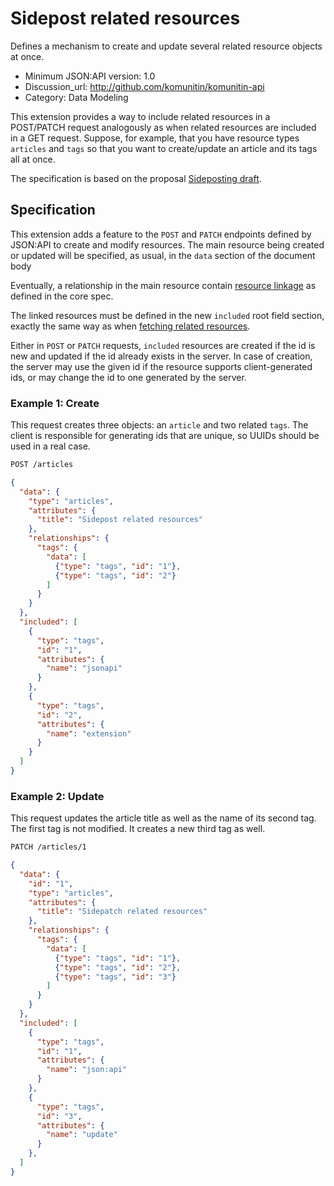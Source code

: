 # Sidepost related resources

Defines a mechanism to create and update several related resource objects at once.
- Minimum JSON:API version: 1.0
- Discussion_url: http://github.com/komunitin/komunitin-api
- Category: Data Modeling

This extension provides a way to include related resources in a POST/PATCH request analogously as when related resources are included in a GET request. Suppose, for example, that you have resource types `articles` and `tags` so that you want to create/update an article and its tags all at once.

The specification is based on the proposal [Sideposting draft](https://github.com/json-api/json-api/pull/1197).

## Specification

This extension adds a feature to the `POST` and `PATCH` endpoints defined by JSON:API to create and modify resources. The main resource being created or updated will be specified, as usual, in the `data` section of the document body

Eventually, a relationship in the main resource contain [resource linkage](https://jsonapi.org/format/1.1/#document-resource-object-linkage) as defined in the core spec. 

The linked resources must be defined in the new `included` root field section, exactly the same way as when [fetching related resources](https://jsonapi.org/format/1.1/#fetching-includes).

Either in `POST` or `PATCH` requests, `included` resources are created if the id is new and updated if the id already exists in the server. In case of creation, the server may use the given id if the resource supports client-generated ids, or may change the id to one generated by the server.

### Example 1: Create
This request creates three objects: an `article` and two related `tags`. The client is responsible for generating ids that are unique, so UUIDs should be used in a real case.

```bash
POST /articles
```
```json
{ 
  "data": {
    "type": "articles",
    "attributes": {
      "title": "Sidepost related resources"
    },
    "relationships": {
      "tags": {
        "data": [
          {"type": "tags", "id": "1"},
          {"type": "tags", "id": "2"}
        ]
      }
    }
  },
  "included": [
    {
      "type": "tags",
      "id": "1",
      "attributes": {
        "name": "jsonapi"
      }
    },
    {
      "type": "tags",
      "id": "2",
      "attributes": {
        "name": "extension"
      }
    }
  ]
}
````

### Example 2: Update
This request updates the article title as well as the name of its second tag. The first tag is not modified. It creates a new third tag as well.

```bash
PATCH /articles/1
```
```json
{ 
  "data": {
    "id": "1",
    "type": "articles",
    "attributes": {
      "title": "Sidepatch related resources"
    },
    "relationships": {
      "tags": {
        "data": [
          {"type": "tags", "id": "1"},
          {"type": "tags", "id": "2"},
          {"type": "tags", "id": "3"}
        ]
      }
    }
  },
  "included": [
    {
      "type": "tags",
      "id": "1",
      "attributes": {
        "name": "json:api"
      }
    },
    {
      "type": "tags",
      "id": "3",
      "attributes": {
        "name": "update"
      }
    },
  ]
}
````
